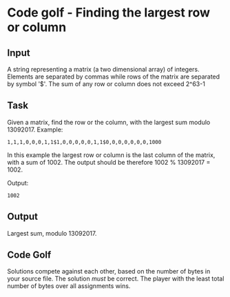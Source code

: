# Code golf - Finding the largest row or column

## Input
A string representing a matrix (a two dimensional array) of integers. Elements are separated by commas while rows of the matrix are separated by symbol '$'.
The sum of any row or column does not exceed 2^63-1

## Task
Given a matrix, find the row or the column, with the largest sum modulo 13092017.
Example:

    1,1,1,0,0,0,1,1$1,0,0,0,0,0,1,1$0,0,0,0,0,0,0,1000

In this example the largest row or column is the last column of the matrix, with a sum of 1002. 
The output should be therefore 1002 % 13092017 = 1002.

Output:

    1002
    
## Output
Largest sum, modulo 13092017.

## Code Golf
Solutions compete against each other, based on the number of bytes in your source file. The solution
*must* be correct. The player with the least total number of bytes over all assignments wins.